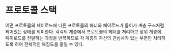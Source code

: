 # 프로토콜 스택
어떤 프로토콜의 페이로드에 다른 프로토콜의 헤더와 페이로드가 들어가 계층 구조처럼 되어있는 상태를 의미한다. 각각의 계층에서 프로토콜의 헤더를 처리하고 상위 계층에 페이로드를 전달하는 과정을 반복하므로 각 계층의 자신의 관심사가 있는 부분만 처리하도록 하여 전체적인 복잡도를 줄일 수 있다.